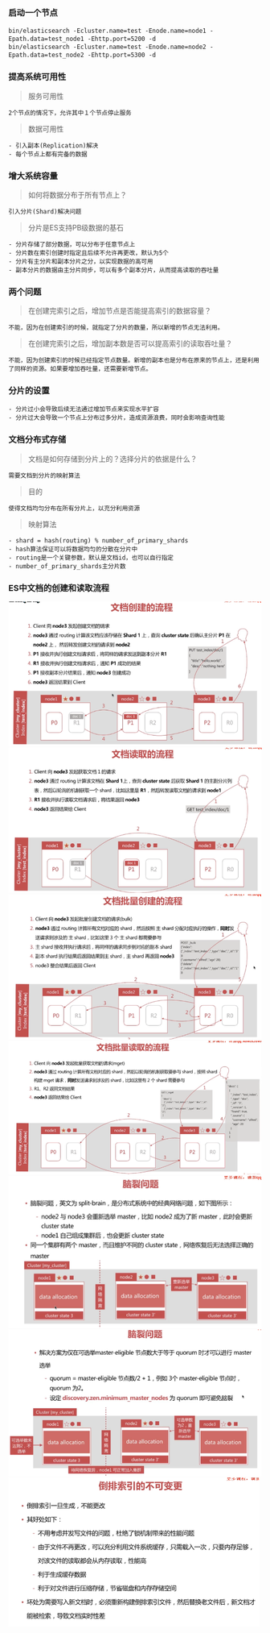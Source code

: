 ### 启动一个节点
```
bin/elasticsearch -Ecluster.name=test -Enode.name=node1 -Epath.data=test_node1 -Ehttp.port=5200 -d
bin/elasticsearch -Ecluster.name=test -Enode.name=node2 -Epath.data=test_node2 -Ehttp.port=5300 -d
```

### 提高系统可用性
> 服务可用性
```
2个节点的情况下，允许其中１个节点停止服务
```
> 数据可用性
```
- 引入副本(Replication)解决
- 每个节点上都有完备的数据
```

### 增大系统容量
> 如何将数据分布于所有节点上？
```
引入分片(Shard)解决问题
```
> 分片是ES支持PB级数据的基石
```
- 分片存储了部分数据，可以分布于任意节点上
- 分片数在索引创建时指定且后续不允许再更改，默认为5个
- 分片有主分片和副本分片之分，以实现数据的高可用
- 副本分片的数据由主分片同步，可以有多个副本分片，从而提高读取的吞吐量
```

### 两个问题
> 在创建完索引之后，增加节点是否能提高索引的数据容量？
````
不能，因为在创建索引的时候，就指定了分片的数量，所以新增的节点无法利用。
````
> 在创建完索引之后，增加副本数是否可以提高索引的读取吞吐量？
```
不能，因为创建索引的时候已经指定节点数量。新增的副本也是分布在原来的节点上，还是利用了同样的资源。如果要增加吞吐量，还需要新增节点。
```

### 分片的设置
```
- 分片过小会导致后续无法通过增加节点来实现水平扩容
- 分片过大会导致一个节点上分布过多分片，造成资源浪费，同时会影响查询性能
```

### 文档分布式存储
> 文档是如何存储到分片上的？选择分片的依据是什么？
```
需要文档到分片的映射算法 
```
> 目的
```
使得文档均匀分布在所有分片上，以充分利用资源
```
> 映射算法
```
- shard = hash(routing) % number_of_primary_shards
- hash算法保证可以将数据均匀的分散在分片中
- routing是一个关键参数，默认是文档id，也可以自行指定
- number_of_primary_shards主分片数
```

### ES中文档的创建和读取流程
![单个文档创建流程](https://github.com/spontaneously5201314/ELK/blob/master/src/doc/img/cluster/01_create_document.png)
![单个文档读取流程](https://github.com/spontaneously5201314/ELK/blob/master/src/doc/img/cluster/02_read_document.png)
![文档批量创建流程](https://github.com/spontaneously5201314/ELK/blob/master/src/doc/img/cluster/03_bulk_create_document.png)
![文档批量读取流程](https://github.com/spontaneously5201314/ELK/blob/master/src/doc/img/cluster/04_bulk_read_document.png)
![脑裂问题](https://github.com/spontaneously5201314/ELK/blob/master/src/doc/img/cluster/05_split_brain.png)
![脑裂问题的解决方案](https://github.com/spontaneously5201314/ELK/blob/master/src/doc/img/cluster/06_solution_of_split_brain.png)
![倒排索引的不可变更](https://github.com/spontaneously5201314/ELK/blob/master/src/doc/img/cluster/07_Invariability%20of%20inverted%20index.png)



